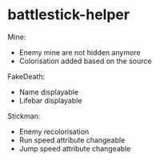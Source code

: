 # battlestick-helper

Mine:
+ Enemy mine are not hidden anymore
+ Colorisation added based on the source

FakeDeath:
+ Name displayable
+ Lifebar displayable

Stickman:
+ Enemy recolorisation
+ Run speed attribute changeable
+ Jump speed attribute changeable
